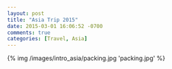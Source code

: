 ```yaml
---
layout: post
title: "Asia Trip 2015"
date: 2015-03-01 16:06:52 -0700
comments: true
categories: [Travel, Asia]
---
```


{% img /images/intro_asia/packing.jpg 'packing.jpg' %}